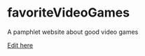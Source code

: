 # favoriteVideoGames
A pamphlet website about good video games

[Edit here](https://diy-pwa.com/~gh/philh3z/favoriteVideoGames)
